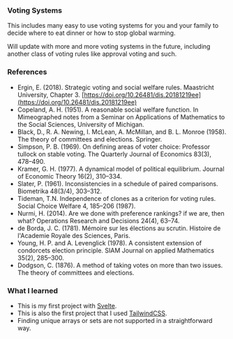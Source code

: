 ### Voting Systems

This includes many easy to use voting systems for you and your family to decide where to eat dinner or how to stop global warming.

Will update with more and more voting systems in the future, including another class of voting rules like approval voting and such.

### References
- Ergin, E. (2018). Strategic voting and social welfare rules. Maastricht University, Chapter 3. [https://doi.org/10.26481/dis.20181219ee](https://doi.org/10.26481/dis.20181219ee)
- Copeland, A. H. (1951). A reasonable social welfare function. In Mimeographed notes from a Seminar on Applications of Mathematics to the Social Sciences, University of Michigan.
- Black, D., R. A. Newing, I. McLean, A. McMillan, and B. L. Monroe (1958). The theory of committees and elections. Springer.
- Simpson, P. B. (1969). On defining areas of voter choice: Professor tullock on stable voting. The Quarterly Journal of Economics 83(3), 478–490.
- Kramer, G. H. (1977). A dynamical model of political equilibrium. Journal of Economic Theory 16(2), 310–334.
- Slater, P. (1961). Inconsistencies in a schedule of paired comparisons. Biometrika 48(3/4), 303–312.
- Tideman, T.N. Independence of clones as a criterion for voting rules. Social Choice Welfare 4, 185–206 (1987).
- Nurmi, H. (2014). Are we done with preference rankings? if we are, then what? Operations Research and Decisions 24(4), 63–74.
- de Borda, J. C. (1781). Mémoire sur les élections au scrutin. Histoire de l'Academie Royale des Sciences, Paris.
- Young, H. P. and A. Levenglick (1978). A consistent extension of condorcets election principle. SIAM Journal on applied Mathematics 35(2), 285–300.
- Dodgson, C. (1876). A method of taking votes on more than two issues. The theory of committees and elections.


### What I learned
- This is my first project with [Svelte](https://svelte.dev/).
- This is also the first project that I used [TailwindCSS](https://tailwindcss.com/).
- Finding unique arrays or sets are not supported in a straightforward way.